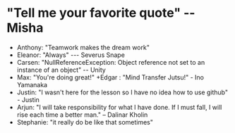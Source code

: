 ﻿# "Tell me your favorite quote" --Misha
<!-- 
put a + and a space in front of your quote to make it a bullet point list item on github -Anthony
-->
+ Anthony: "Teamwork makes the dream work"  
+ Eleanor: "Always" --- Severus Snape
+ Carsen: "NullReferenceException: Object reference not set to an instance of an object" -- Unity
+ Max: "You're doing great!"
+Edgar : "Mind Transfer Jutsu!" - Ino Yamanaka
+ Justin: "I wasn't here for the lesson so I have no idea how to use github" - Justin
+ Arjun: "I will take responsibility for what I have done. If I must fall, I will rise each time a better man." – Dalinar Kholin
+ Stephanie: "it really do be like that sometimes"
